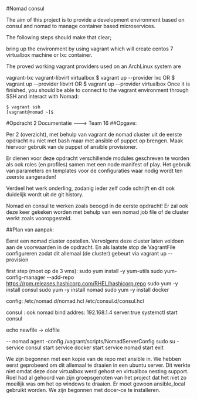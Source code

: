 #Nomad consul

The aim of this project is to provide a development environment based on consul and nomad to manage container based microservices.

The following steps should make that clear;

bring up the environment by using vagrant which will create centos 7 virtualbox machine or lxc container.

The proved working vagrant providers used on an ArchLinux system are

vagrant-lxc
vagrant-libvirt
virtualbox
    $ vagrant up --provider lxc
    OR
    $ vagrant up --provider libvirt
    OR
    $ vagrant up --provider virtualbox
Once it is finished, you should be able to connect to the vagrant environment through SSH and interact with Nomad:

    $ vagrant ssh
    [vagrant@nomad ~]$
    
#Opdracht 2 Documentatie ---> Team 16 
##Opgave:

Per 2 (overzicht), met behulp van vagrant de nomad cluster uit de eerste opdracht nu niet met bash maar met ansible of puppet op brengen. Maak hiervoor gebruik van de puppet of ansible provisioner.

Er dienen voor deze opdracht verschillende modules geschreven te worden als ook roles (en profiles) samen met een node manifest of play. Het gebruik van parameters en templates voor de configuraties waar nodig wordt ten zeerste aangeraden!

Verdeel het werk onderling, zodanig ieder zelf code schrijft en dit ook duidelijk wordt uit de git history.

Nomad en consul te werken zoals beoogd in de eerste opdracht! Er zal ook deze keer gekeken worden met behulp van een nomad job file of de cluster werkt zoals vooropgesteld.

##Plan van aanpak: 

Eerst een nomad cluster opstellen. Vervolgens deze cluster laten voldoen aan de voorwaarden in de opdracht. En als laatste stop de VagrantFile configureren zodat dit allemaal (de cluster) gebeurt via vagrant up --provision

first step (moet op de 3 vms): sudo yum install -y yum-utils sudo yum-config-manager --add-repo https://rpm.releases.hashicorp.com/RHEL/hashicorp.repo sudo yum -y install consul sudo yum -y install nomad sudo yum -y install docker

config: /etc/nomad.d/nomad.hcl /etc/consul.d/consul.hcl

consul : ook nomad bind addres: 192.168.1.4 server:true systemctl start consul

echo newfile -> oldfile

-- nomad agent -config /vagrant/scripts/NomadServerConfig sudo su - service consul start service docker start service nomad start exit



We zijn begonnen met een kopie van de repo met ansible in.
We hebben eerst geprobeerd om dit allemaal te draaien in een ubuntu server.
Dit werkte niet omdat deze door virtualbox werd gehost en virtualbox nesting support.
Roel had al gehoord van zijn groepsgenoten van het project dat het niet zo moeilijk was om het op windows te draaien.
Er moet gewoon ansible_local gebruikt worden.
We zijn begonnen met docer-ce te installeren.
